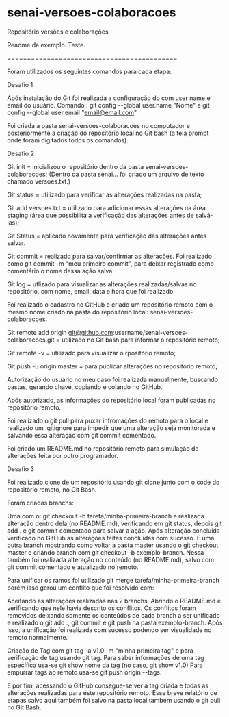 # senai-versoes-colaboracoes
Repositório versões e colaborações

Readme de exemplo. Teste.

===========================================

Foram utilizados os seguintes comandos para cada etapa:

Desafio 1

Após instalação do Git foi realizada a configuração do com user name e email do usuário. 
Comando : git config --global user.name "Nome" e git config --global user.email "email@email.com"

Foi criada a pasta senai-versoes-colaboracoes no computador e posteriormente a criação do repositório local no Git bash (a tela prompt onde foram digitados todos os comandos).

Desafio 2

Git init = inicializou o repositório dentro da pasta senai-versoes-colaboracoes;
(Dentro da pasta senai... foi criado um arquivo de texto chamado versoes.txt.)

Git status = utilizado para verificar as alterações realizadas na pasta;

Git add versoes.txt = utilizado para adicionar essas alterações na área staging (área que possibilita a verificação das alterações antes de salvá-las);

Git Status = aplicado novamente para verificação das alterações antes salvar.

Git commit = realizado para salvar/confirmar as alterações. Foi realizado como git commit -m "meu primeiro commit", para deixar registrado como comentário o nome dessa ação salva.

Git log = utlizado para visualizar as alterações realizadas/salvas no repositório, com nome, email, data e hora que foi realizado.

Foi realizado o cadastro no GitHub e criado um repositório remoto com o mesmo nome criado na pasta do repositório local: senai-versoes-colaboracoes.

Git remote add origin git@github.com:username/senai-versoes-colaboracoes.git = utilizado no Git bash para informar o repositório remoto;

Git remote -v = utilizado para visualizar o rpositório remoto;

Git push -u origin master = para publicar alterações no repositório remoto;

Autorização do usuário no meu caso foi realizada manualmente, buscando pastas, gerando chave, copiando e colando no GitHub.

Após autorizado, as informações do repositório local foram publicadas no repositório remoto.

Foi realizado o git pull para puxar infromações do remoto para o local e realizado um .gitignore para impedir que uma alteração seja monitorada e salvando essa alteração com git commit comentado.

Foi criado um README.md no repositório remoto para simulação de alterações feita por outro programador.

Desafio 3

Foi realizado clone de um repositório usando git clone junto com o code do repositório remoto, no Git Bash.

Foram criadas branchs: 

Uma com o: git checkout -b tarefa/minha-primeira-branch e realizada alteração dentro dela (no README.md), verificando em git status, depois git add . e git commit comentado para salvar a ação. Após alteração concluída verificado no GitHub as alterações feitas concluídas com sucesso.
E uma outra branch mostrando como voltar a pasta master usando o git checkout master e criando branch com git checkout -b exemplo-branch. Nessa também foi realizada alteração no conteúdo (no README.md), salvo com git commit comentado e atualizado no remoto.

Para unificar os ramos foi utilizado git merge tarefa/minha-primeira-branch porém isso gerou um conflito que foi resolvido com:

Aceitando as alterações realizadas nas 2 branchs, Abrindo o README.md e verificando que nele havia descrito os conflitos. Os conflitos foram removidos deixando somente os conteúdos de cada branch a ser unificado e realizado o git add ., git commit e git push na pasta exemplo-branch. Após isso, a unificação foi realizada com sucesso podendo ser visualidade no remoto normalmente.

Criação de Tag com git tag -a v1.0 -m "minha primeira tag" e para verificação de tag usando git tag. Para saber informações de uma tag específica usa-se git show nome da tag (no caso, git show v1.0)
Para empurrar tags ao remoto usa-se git push origin --tags.

E por fim, acessando o GitHub consegue-se ver a tag criada e todas as alterações realizadas para este repositório remoto.
Esse breve relatório de etapas salvo aqui também foi salvo na pasta local também usando o git pull no Git Bash.
